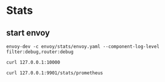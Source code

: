 # Stats

## start envoy

```shell
envoy-dev -c envoy/stats/envoy.yaml --component-log-level filter:debug,router:debug
```


```shell
curl 127.0.0.1:10000

curl 127.0.0.1:9901/stats/prometheus
```